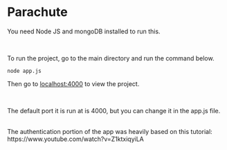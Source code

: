 # Parachute

You need Node JS and mongoDB installed to run this. 

<br>

To run the project, go to the main directory and run the command below.
```
node app.js
```
Then go to [localhost:4000](http://localhost:4000) to view the project.

<br>

The default port it is run at is 4000, but you can change it in the app.js file.

<br>
The authentication portion of the app was heavily based on this tutorial: 
https://www.youtube.com/watch?v=Z1ktxiqyiLA
